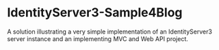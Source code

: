 # IdentityServer3-Sample4Blog
A solution illustrating a very simple implementation of an IdentityServer3 server instance and an implementing MVC and Web API project.
